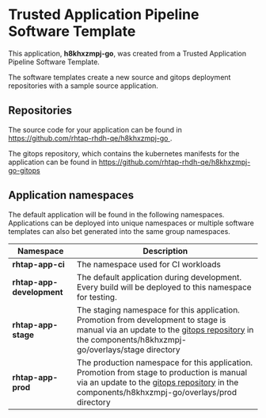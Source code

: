 # Trusted Application Pipeline Software Template

This application, **h8khxzmpj-go**, was created from a Trusted Application Pipeline Software Template.

The software templates create a new source and gitops deployment repositories with a sample source application. 

## Repositories

The source code for your application can be found in [https://github.com/rhtap-rhdh-qe/h8khxzmpj-go ](https://github.com/rhtap-rhdh-qe/h8khxzmpj-go ).
 
The gitops repository, which contains the kubernetes manifests for the application can be found in 
[https://github.com/rhtap-rhdh-qe/h8khxzmpj-go-gitops ](https://github.com/rhtap-rhdh-qe/h8khxzmpj-go-gitops ) 

## Application namespaces 

The default application will be found in the following namespaces. Applications can be deployed into unique namespaces or multiple software templates can also bet generated into the same group namespaces.  

|  Namespace   |  Description   |  
| -------- | -------- |
| **rhtap-app-ci** | The namespace used for CI workloads |
| **rhtap-app-development** | The default application during development. Every build will be deployed to this namespace for testing. |
| **rhtap-app-stage** | The staging namespace for this application. Promotion from development to stage is manual via an update to the [gitops repository](https://github.com/rhtap-rhdh-qe/h8khxzmpj-go-gitops ) in the components/h8khxzmpj-go/overlays/stage directory |
| **rhtap-app-prod** | The production namespace for this application. Promotion from stage to production is manual via an update to the [gitops repository](https://github.com/rhtap-rhdh-qe/h8khxzmpj-go-gitops ) in the components/h8khxzmpj-go/overlays/prod directory |